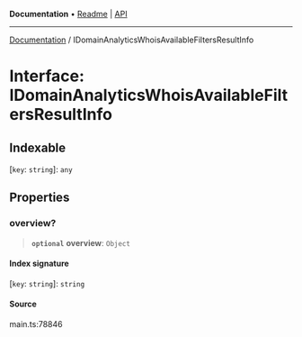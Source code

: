 **Documentation** • [Readme](../README.md) \| [API](../globals.md)

***

[Documentation](../README.md) / IDomainAnalyticsWhoisAvailableFiltersResultInfo

# Interface: IDomainAnalyticsWhoisAvailableFiltersResultInfo

## Indexable

 \[`key`: `string`\]: `any`

## Properties

### overview?

> **`optional`** **overview**: `Object`

#### Index signature

 \[`key`: `string`\]: `string`

#### Source

main.ts:78846
